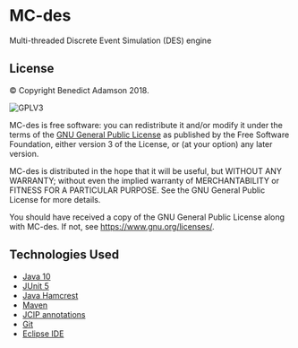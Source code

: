 # MC-des
Multi-threaded Discrete Event Simulation (DES) engine

## License

© Copyright Benedict Adamson 2018.
 
![GPLV3](https://www.gnu.org/graphics/gplv3-with-text-136x68.png)

MC-des is free software: you can redistribute it and/or modify
it under the terms of the
[GNU General Public License](https://www.gnu.org/licenses/gpl.html)
as published by the Free Software Foundation, either version 3 of the License, or
(at your option) any later version.

MC-des is distributed in the hope that it will be useful,
but WITHOUT ANY WARRANTY; without even the implied warranty of
MERCHANTABILITY or FITNESS FOR A PARTICULAR PURPOSE.  See the
GNU General Public License for more details.

You should have received a copy of the GNU General Public License
along with MC-des.  If not, see <https://www.gnu.org/licenses/>.


## Technologies Used

* [Java 10](https://docs.oracle.com/javase/10/)
* [JUnit 5](https://junit.org/junit5/)
* [Java Hamcrest](http://hamcrest.org/JavaHamcrest/)
* [Maven](https://maven.apache.org/)
* [JCIP annotations](http://jcip.net/annotations/doc/net/jcip/annotations/package-summary.html)
* [Git](https://git-scm.com/)
* [Eclipse IDE](https://www.eclipse.org/ide/)
